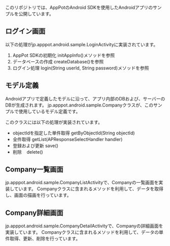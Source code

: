 このリポジトリでは、AppPotのAndroid SDKを使用したAndroidアプリのサンプルを公開しています。

## ログイン画面
以下の処理がjp.apppot.android.sample.LoginActivityに実装されています。
1. AppPot SDKの初期化
    initAppInfo()メソッドを参照
2. データベースの作成
    createDatabase()を参照
3. ログイン処理
    login(String userId, String password)メソッドを参照

## モデル定義
Androidアプリで定義したモデルに沿って、アプリ内部のDBおよび、サーバーのDBが生成されます。
jp.apppot.android.sample.Companyクラスが、このサンプルで使用しているモデル定義です。

このクラスには以下の処理が実装されています。
- objectIdを指定した単件取得
    getByObjectId(String objectId)
- 全件取得
    getList(APResponseSelectHandler handler)
- 登録および更新
    save()
- 削除
    delete()

## Company一覧画面
jp.apppot.android.sample.CompanyListActivityで、Companyの一覧画面を実装しています。
Companyクラスに含まれるメソッドを利用して、データを取得し、画面の描画を行っています。

## Company詳細画面
jp.apppot.android.sample.CompanyDetailActivityで、Companyの詳細画面を実装しています。
Companyクラスに含まれるメソッドを利用して、データの単件取得、更新、削除を行っています。
